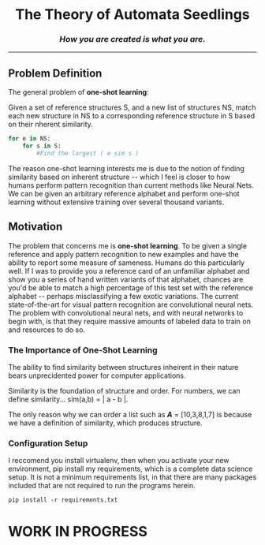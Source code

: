 <center>
    <h1>The Theory of Automata Seedlings</h1>
    <h3><i>How you are created is what you are.</i></h3>
</center>
<hr/>
<h2>Problem Definition</h2>

The general problem of <b>one-shot learning</b>:

Given a set of reference structures S, and a new list of structures NS, match
each new structure in NS to a corresponding reference structure in S based on their nherent similarity.

```python
for e in NS:
    for s in S:
        #Find the largest ( e sim s )
```

The reason one-shot learning interests me is due to the notion of finding similarity based on inherent structure --
which I feel is closer to how humans perform pattern recognition than current methods like Neural Nets. We can be given
an arbitrary reference alphabet and perform one-shot learning without extensive training over several thousand variants.




<h2>Motivation</h2>
<p>
The problem that concerns me is <b>one-shot learning</b>.
To be given a single reference and apply pattern recognition to new examples and have the ability to report some measure
of sameness. Humans do this particularly well. If I was to provide you a reference card of an unfamiliar alphabet and
show you a series of hand written variants of that alphabet, chances are you'd be able to match a high percentage of
this test set with the reference alphabet -- perhaps misclassifying a few exotic variations. The current state-of-the-art
for visual pattern recognition are convolutional neural nets. The problem with convolutional neural nets, and with
neural networks to begin with, is that they require massive amounts of labeled data to train on and resources to do so.

</p>

<h3>The Importance of One-Shot Learning</h3>
<p>
The ability to find similarity between structures inheirent in their nature bears unprecidented power for computer applications.



Similarity is the foundation of structure and order. For numbers, we can define similarity... sim(a,b) = | a - b |.

The only reason why we can order a list such as <b><i>A</i></b> = [10,3,8,1,7] is because we have a definition of similarity,
which produces structure.
</p>

<h3>Configuration Setup</h3>
<p>I reccomend you install virtualenv, then when you activate your new environment, pip install my requirements, which is a complete data science setup. It is not a minimum requirements list, in that there are many packages included that are not required to run the programs herein.</p>
<code>pip install -r requirements.txt</code>

<h1>WORK IN PROGRESS</h1>